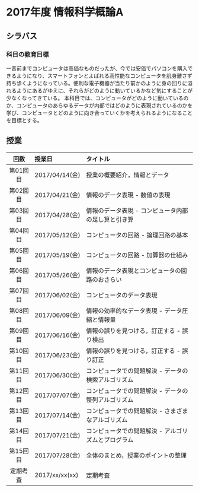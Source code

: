 # 2017年度 情報科学概論A

## シラバス

### 科目の教育目標

一昔前までコンピュータは高価なものだったが、今では安価でパソコンを購入できるようになり、スマートフォンとよばれる高性能なコンピュータを肌身離さず持ち歩くようになっている。便利な電子機器が当たり前かのように身の回りに溢れるようにあるがゆえに、それらがどのように動いているかなど気にすることが少なくなってきている。
本科目では、コンピュータがどのように動いているのか、コンピュータのあらゆるデータが内部ではどのように表現されているのかを学び、コンピュータとどのように向き合っていくかを考えられるようになることを目標とする。

## 授業

| 回数 | 授業日 | タイトル |
|:-:|:--|:--|
|第01回目|2017/04/14(金)|授業の概要紹介，情報とデータ|
|第02回目|2017/04/21(金)|情報のデータ表現 - 数値の表現|
|第03回目|2017/04/28(金)|情報のデータ表現 - コンピュータ内部の足し算と引き算|
|第04回目|2017/05/12(金)|コンピュータの回路 - 論理回路の基本|
|第05回目|2017/05/19(金)|コンピュータの回路 - 加算器の仕組み|
|第06回目|2017/05/26(金)|情報のデータ表現とコンピュータの回路のおさらい|
|第07回目|2017/06/02(金)|コンピュータのデータ表現|
|第08回目|2017/06/09(金)|情報の効率的なデータ表現 - データ圧縮と情報量|
|第09回目|2017/06/16(金)|情報の誤りを見つける，訂正する - 誤り検出|
|第10回目|2017/06/23(金)|情報の誤りを見つける，訂正する - 誤り訂正|
|第11回目|2017/06/30(金)|コンピュータでの問題解決 - データの検索アルゴリズム|
|第12回目|2017/07/07(金)|コンピュータでの問題解決 - データの整列アルゴリズム|
|第13回目|2017/07/14(金)|コンピュータでの問題解決 - さまざまなアルゴリズム|
|第14回目|2017/07/21(金)|コンピュータでの問題解決 - アルゴリズムとプログラム|
|第15回目|2017/07/28(金)|全体のまとめ，授業のポイントの整理|
|定期考査|2017/xx/xx(xx)|定期考査|

